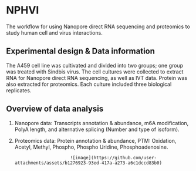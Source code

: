 # NPHVI
The workflow for using Nanopore direct RNA sequencing and proteomics to study human cell and virus interactions.

## Experimental design & Data information
The A459 cell line was cultivated and divided into two groups; one group was treated with Sindbis virus. The cell cultures were collected to extract RNA for Nanopore direct RNA sequencing, as well as IVT data. Protein was also extracted for proteomics. Each culture included three biological replicates.
## Overview of data analysis
1. Nanopore data: Transcripts annotation & abundance, m6A modification, PolyA length, and alternative splicing (Number and type of isoform).
2. Proteomics data: Protein annotation & abundance, PTM: Oxidation, Acetyl, Methyl, Phospho, Phospho Uridine, Phosphoadenosine.

                            ![image](https://github.com/user-attachments/assets/b1276923-93ed-417a-a273-a6c1dccd83b0)




